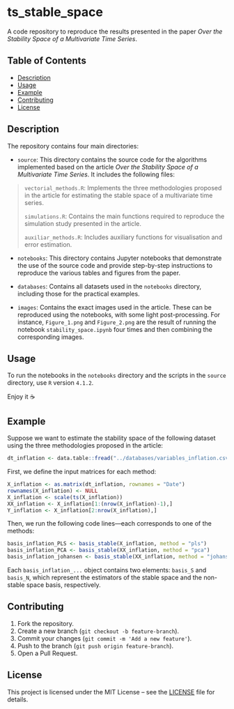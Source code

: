 # ts_stable_space

A code repository to reproduce the results presented in the paper *Over the Stability Space of a Multivariate Time Series*.

## Table of Contents

-   [Description](#description)
-   [Usage](#usage)
-   [Example](#example)
-   [Contributing](#contributing)
-   [License](#license)

## Description

The repository contains four main directories:

-   `source`: This directory contains the source code for the algorithms implemented based on the article *Over the Stability Space of a Multivariate Time Series*. It includes the following files:

> `vectorial_methods.R`: Implements the three methodologies proposed in the article for estimating the stable space of a multivariate time series.  
>
> `simulations.R`: Contains the main functions required to reproduce the simulation study presented in the article.  
>
> `auxiliar_methods.R`: Includes auxiliary functions for visualisation and error estimation.  

-   `notebooks`: This directory contains Jupyter notebooks that demonstrate the use of the source code and provide step-by-step instructions to reproduce the various tables and figures from the paper.

-   `databases`: Contains all datasets used in the `notebooks` directory, including those for the practical examples.

-   `images`: Contains the exact images used in the article. These can be reproduced using the notebooks, with some light post-processing. For instance, `Figure_1.png` and `Figure_2.png` are the result of running the notebook `stability_space.ipynb` four times and then combining the corresponding images.

## Usage

To run the notebooks in the `notebooks` directory and the scripts in the `source` directory, use `R` version `4.1.2`.

Enjoy it ☕

## Example

Suppose we want to estimate the stability space of the following dataset using the three methodologies proposed in the article:

```R
dt_inflation <- data.table::fread("../databases/variables_inflation.csv")
```

First, we define the input matrices for each method:

```R
X_inflation <- as.matrix(dt_inflation, rownames = "Date")
rownames(X_inflation) <- NULL
X_inflation <- scale(ts(X_inflation))
XX_inflation <- X_inflation[1:(nrow(X_inflation)-1),]
Y_inflation <- X_inflation[2:nrow(X_inflation),]
```

Then, we run the following code lines—each corresponds to one of the methods:

```R
basis_inflation_PLS <- basis_stable(X_inflation, method = "pls")       # PLS method
basis_inflation_PCA <- basis_stable(XX_inflation, method = "pca")      # PCA method
basis_inflation_johansen <- basis_stable(XX_inflation, method = "johansen")  # Johansen procedure
```

Each `basis_inflation_...` object contains two elements: `basis_S` and `basis_N`, which represent the estimators of the stable space and the non-stable space basis, respectively.

## Contributing

1.  Fork the repository.  
2.  Create a new branch (`git checkout -b feature-branch`).  
3.  Commit your changes (`git commit -m 'Add a new feature'`).  
4.  Push to the branch (`git push origin feature-branch`).  
5.  Open a Pull Request.

## License

This project is licensed under the MIT License – see the [LICENSE](LICENSE) file for details.
